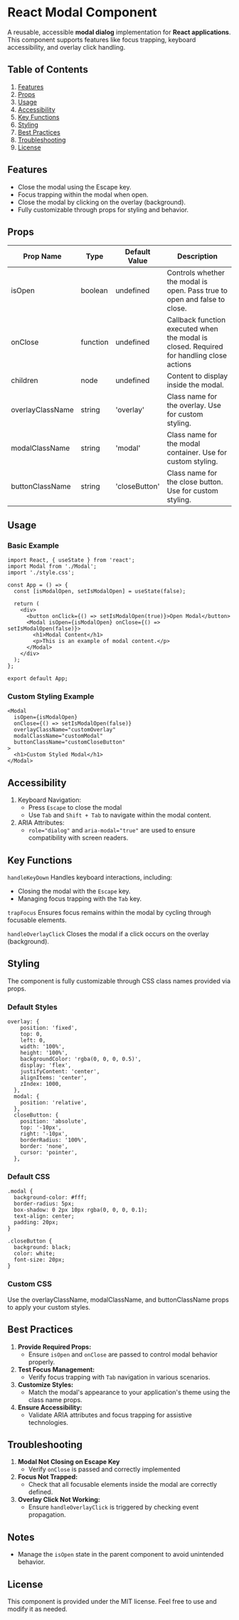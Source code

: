 # React Modal Component

A reusable, accessible **modal dialog** implementation for **React applications**. This component supports features like focus trapping, keyboard accessibility, and overlay click handling.

## Table of Contents

1. [Features](#features)
2. [Props](#props)
3. [Usage](#usage)
4. [Accessibility](#accessibility)
5. [Key Functions](#key-functions)
6. [Styling](#styling)
7. [Best Practices](#best-practices)
8. [Troubleshooting](#troubleshooting)
9. [License](#license)

## Features

- Close the modal using the Escape key.
- Focus trapping within the modal when open.
- Close the modal by clicking on the overlay (background).
- Fully customizable through props for styling and behavior.

## Props

|Prop Name|Type|Default Value|Description|
|---------|----|-------------|-----------|
|isOpen   |boolean|undefined|Controls whether the modal is open. Pass true to open and false to close.|
|onClose  |function|undefined|Callback function executed when the modal is closed. Required for handling close actions|
|children |node|undefined|Content to display inside the modal.|
|overlayClassName |string|'overlay'|Class name for the overlay. Use for custom styling.|
|modalClassName |string|'modal'|Class name for the modal container. Use for custom styling.|
|buttonClassName |string|'closeButton'|Class name for the close button. Use for custom styling.|

## Usage
### Basic Example

```
import React, { useState } from 'react';
import Modal from './Modal';
import './style.css';

const App = () => {
  const [isModalOpen, setIsModalOpen] = useState(false);

  return (
    <div>
      <button onClick={() => setIsModalOpen(true)}>Open Modal</button>
      <Modal isOpen={isModalOpen} onClose={() => setIsModalOpen(false)}>
        <h1>Modal Content</h1>
        <p>This is an example of modal content.</p>
      </Modal>
    </div>
  );
};

export default App;
```

### Custom Styling Example

```
<Modal
  isOpen={isModalOpen}
  onClose={() => setIsModalOpen(false)}
  overlayClassName="customOverlay"
  modalClassName="customModal"
  buttonClassName="customCloseButton"
>
  <h1>Custom Styled Modal</h1>
</Modal>
```

## Accessibility

1. Keyboard Navigation:
    - Press `Escape` to close the modal
    - Use `Tab` and `Shift + Tab` to navigate within the modal content.
2. ARIA Attributes:
    - `role="dialog"` and `aria-modal="true"` are used to ensure compatibility with screen readers.


## Key Functions

`handleKeyDown`
Handles keyboard interactions, including:
- Closing the modal with the `Escape` key.
- Managing focus trapping with the `Tab` key.

`trapFocus`
Ensures focus remains within the modal by cycling through focusable elements.

`handleOverlayClick`
Closes the modal if a click occurs on the overlay (background).

## Styling

The component is fully customizable through CSS class names provided via props.

### Default Styles 

```
overlay: {
    position: 'fixed',
    top: 0,
    left: 0,
    width: '100%',
    height: '100%',
    backgroundColor: 'rgba(0, 0, 0, 0.5)',
    display: 'flex',
    justifyContent: 'center',
    alignItems: 'center',
    zIndex: 1000,
  },
  modal: {
    position: 'relative',
  },
  closeButton: {
    position: 'absolute',
    top: '-10px',
    right: '-10px',
    borderRadius: '100%',
    border: 'none',
    cursor: 'pointer',
  },
```

### Default CSS 

```
.modal {
  background-color: #fff;
  border-radius: 5px;
  box-shadow: 0 2px 10px rgba(0, 0, 0, 0.1);
  text-align: center;
  padding: 20px;
}

.closeButton {
  background: black;
  color: white;
  font-size: 20px;
}
```

### Custom CSS
Use the overlayClassName, modalClassName, and buttonClassName props to apply your custom styles.

## Best Practices

1. **Provide Required Props:**
    - Ensure `isOpen` and `onClose` are passed to control modal behavior properly.
2. **Test Focus Management:**
    - Verify focus trapping with `Tab` navigation in various scenarios.
3. **Customize Styles:**
    - Match the modal's appearance to your application's theme using the class name props.
4. **Ensure Accessibility:**
    - Validate ARIA attributes and focus trapping for assistive technologies.

## Troubleshooting

1. **Modal Not Closing on Escape Key**
    - Verify `onClose` is passed and correctly implemented
2. **Focus Not Trapped:**
    - Check that all focusable elements inside the modal are correctly defined.
3. **Overlay Click Not Working:**
    - Ensure `handleOverlayClick` is triggered by checking event propagation.

## Notes

- Manage the `isOpen` state in the parent component to avoid unintended behavior.

## License

This component is provided under the MIT license. Feel free to use and modify it as needed.